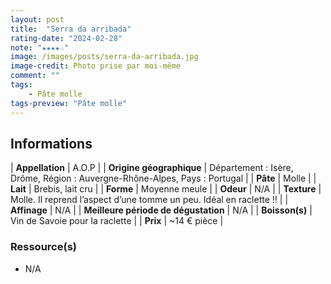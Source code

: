 ```yaml
---
layout: post
title:  "Serra da arribada"
rating-date: "2024-02-28"
note: "★★★★☆"
image: /images/posts/serra-da-arribada.jpg
image-credit: Photo prise par moi-même
comment: ""
tags:
    - Pâte molle
tags-preview: "Pâte molle"
---
```


## Informations

| **Appellation** | A.O.P |
| **Origine géographique** | Département : Isère, Drôme, Région : Auvergne-Rhône-Alpes, Pays : Portugal  |
| **Pâte** | Molle |
| **Lait** | Brebis, lait cru |
| **Forme** | Moyenne meule |
| **Odeur** | N/A |
| **Texture** | Molle. Il reprend l’aspect d’une tomme un peu. Idéal en raclette !! |
| **Affinage** | N/A |
| **Meilleure période de dégustation** | N/A |
| **Boisson(s)** | Vin de Savoie pour la raclette |
| **Prix** | ~14 € pièce |

### Ressource(s)
* N/A